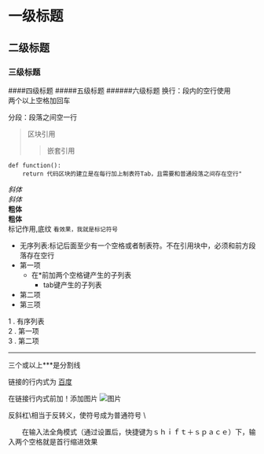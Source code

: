 # 一级标题
## 二级标题
### 三级标题
####四级标题
#####五级标题
######六级标题
换行：段内的空行使用    
两个以上空格加回车  

分段：段落之间空一行   
 

> 区块引用
> >嵌套引用

	def function():
		return 代码区块的建立是在每行加上制表符Tab，且需要和普通段落之间存在空行"
*斜体*    
_斜体_    
**粗体**    
__粗体__      
标记作用,底纹   `看效果，我就是标记符号`
 
* 无序列表:标记后面至少有一个空格或者制表符。不在引用块中，必须和前方段落存在空行
* 第一项
  * 在*前加两个空格键产生的子列表
	* tab键产生的子列表
* 第二项
* 第三项

1 . 有序列表   
2 . 第一项    
3 . 第二项


***
三个或以上***是分割线

链接的行内式为   [百度](https://www.baidu.com)        
     
    

在链接行内式前加！添加图片  ![图片](http://img0.dili360.com/rw9/ga/M00/4A/61/wKgBzFsGcv-AQox6AD4S64YfiIU192.tub.jpg)

反斜杠\相当于反转义，使符号成为普通符号 \\    
   
<!--我是注释，无法预览，只给自己看-->
   
　　在输入法全角模式（通过设置后，快捷键为ｓｈｉｆｔ＋ｓｐａｃｅ）下，输入两个空格就是首行缩进效果


		
